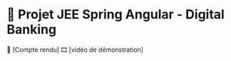 # :memo: Projet JEE  Spring Angular - Digital Banking
:link: [Compte rendu]
:film_strip: [vidéo de démonstration]
